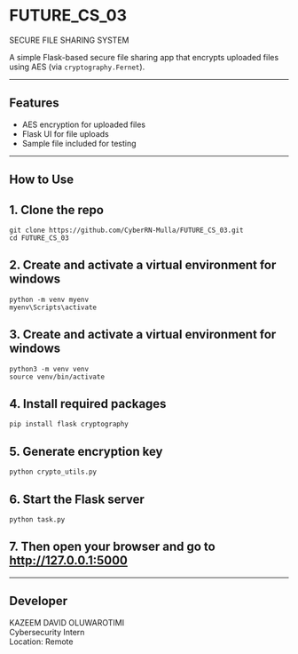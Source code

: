 # FUTURE_CS_03
SECURE FILE SHARING SYSTEM

A simple Flask-based secure file sharing app that encrypts uploaded files using AES (via `cryptography.Fernet`).

---

## Features

- AES encryption for uploaded files
- Flask UI for file uploads
- Sample file included for testing

---

## How to Use

## 1. Clone the repo
```
git clone https://github.com/CyberRN-Mulla/FUTURE_CS_03.git
cd FUTURE_CS_03
```

## 2. Create and activate a virtual environment for windows
```
python -m venv myenv
myenv\Scripts\activate
```

## 3. Create and activate a virtual environment for windows
```
python3 -m venv venv
source venv/bin/activate
```

## 4. Install required packages
```
pip install flask cryptography
```

## 5. Generate encryption key
```
python crypto_utils.py
```

## 6. Start the Flask server
```
python task.py
```

## 7. Then open your browser and go to http://127.0.0.1:5000

---

## Developer
KAZEEM DAVID OLUWAROTIMI<br>
Cybersecurity Intern<br>
Location: Remote

